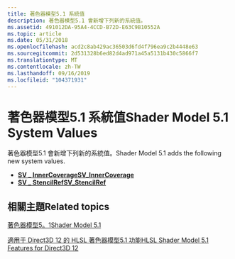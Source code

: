 ```yaml
---
title: 著色器模型5.1 系統值
description: 著色器模型5.1 會新增下列新的系統值。
ms.assetid: 491012DA-95A4-4CCD-B72D-E63C9B10552A
ms.topic: article
ms.date: 05/31/2018
ms.openlocfilehash: acd2c8ab429ac36503d6fd4f796ea9c2b4448e63
ms.sourcegitcommit: 2d531328b6ed82d4ad971a45a5131b430c5866f7
ms.translationtype: MT
ms.contentlocale: zh-TW
ms.lasthandoff: 09/16/2019
ms.locfileid: "104371931"
---
```

# <a name="shader-model-51-system-values"></a><span data-ttu-id="5c387-103">著色器模型5.1 系統值</span><span class="sxs-lookup"><span data-stu-id="5c387-103">Shader Model 5.1 System Values</span></span>

<span data-ttu-id="5c387-104">著色器模型5.1 會新增下列新的系統值。</span><span class="sxs-lookup"><span data-stu-id="5c387-104">Shader Model 5.1 adds the following new system values.</span></span>

-   [<span data-ttu-id="5c387-105">**SV \_ InnerCoverage**</span><span class="sxs-lookup"><span data-stu-id="5c387-105">**SV\_InnerCoverage**</span></span>](sv-innercoverage.md)
-   [<span data-ttu-id="5c387-106">**SV \_ StencilRef**</span><span class="sxs-lookup"><span data-stu-id="5c387-106">**SV\_StencilRef**</span></span>](sv-stencilref.md)

## <a name="related-topics"></a><span data-ttu-id="5c387-107">相關主題</span><span class="sxs-lookup"><span data-stu-id="5c387-107">Related topics</span></span>

<dl> <dt>

[<span data-ttu-id="5c387-108">著色器模型5。1</span><span class="sxs-lookup"><span data-stu-id="5c387-108">Shader Model 5.1</span></span>](shader-model-5-1.md)
</dt> <dt>

[<span data-ttu-id="5c387-109">適用于 Direct3D 12 的 HLSL 著色器模型5.1 功能</span><span class="sxs-lookup"><span data-stu-id="5c387-109">HLSL Shader Model 5.1 Features for Direct3D 12</span></span>](hlsl-shader-model-5-1-features-for-direct3d-12.md)
</dt> </dl>

 

 




